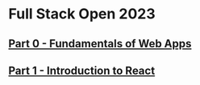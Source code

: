  # Full Stack Open 2023

## [Part 0 - Fundamentals of Web Apps](https://github.com/rish4883/fullstackopen/tree/main/part0)
## [Part 1 - Introduction to React](https://github.com/rish4883/fullstackopen/tree/main/part1)